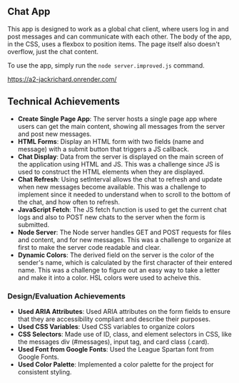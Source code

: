 ## Chat App
This app is designed to work as a global chat client, where users log in and post messages and can communicate with each other.
The body of the app, in the CSS, uses a flexbox to position items. The page itself also doesn't overflow, just the chat content.

To use the app, simply run the `node server.improved.js` command.

https://a2-jackrichard.onrender.com/

## Technical Achievements
- **Create Single Page App**: The server hosts a single page app where users can get the main content, showing all messages from the server and post new messages.
- **HTML Forms**: Display an HTML form with two fields (name and message) with a submit button that triggers a JS callback.
- **Chat Display**: Data from the server is displayed on the main screen of the application using HTML and JS. This was a challenge since JS is used to construct the HTML elements when they are displayed.
- **Chat Refresh**: Using setInterval allows the chat to refresh and update when new messages become available. This was a challenge to implement since it needed to understand when to scroll to the bottom of the chat, and how often to refresh.
- **JavaScript Fetch**: The JS fetch function is used to get the current chat logs and also to POST new chats to the server when the form is submitted.
- **Node Server**: The Node server handles GET and POST requests for files and content, and for new messages. This was a challenge to organize at first to make the server code readable and clear.
- **Dynamic Colors**: The derived field on the server is the color of the sender's name, which is calculated by the first character of their entered name. This was a challenge to figure out an easy way to take a letter and make it into a color. HSL colors were used to acheive this.

### Design/Evaluation Achievements
- **Used ARIA Attributes**: Used ARIA attributes on the form fields to ensure that they are accessibility compliant and describe their purposes.
- **Used CSS Variables**: Used CSS variables to organize colors
- **CSS Selectors**: Made use of ID, class, and element selectors in CSS, like the messages div (#messages), input tag, and card class (.card).
- **Used Font from Google Fonts**: Used the League Spartan font from Google Fonts.
- **Used Color Palette**: Implemented a color palette for the project for consistent styling. 